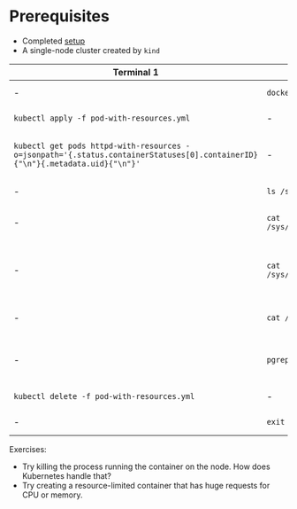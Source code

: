 # Prerequisites
* Completed [setup](../setup/README.md)
* A single-node cluster created by `kind`

| Terminal 1 | Terminal 2 | Result |
|-|-|-|
| - | `docker exec -it kind-control-plane /bin/bash` |Initializes shell for container|
| `kubectl apply -f pod-with-resources.yml` | - | Create an httpd pod with limits |
| `kubectl get pods httpd-with-resources -o=jsonpath='{.status.containerStatuses[0].containerID}{"\n"}{.metadata.uid}{"\n"}'` | - | Fetch the ID of the pod and the container in the cluster |
| - | `ls /sys/fs/cgroup/` | View `cgroup` information |
| - | `cat /sys/fs/cgroup/memory/kubepods/pod$pod_id/$container_id/memory.limit_in_bytes` | Check the memory limit of the container |
| - | `cat /sys/fs/cgroup/cpu,cpuacct/kubepods/pod$pod_id/$container_id/cpu.cfs_quota_us` | Check the cpu limit of the container (may want to also view cpu.cfs_period_us) |
| - | `cat /sys/fs/cgroup/cpu,cpuacct/kubepods/pod$pod_id/$container_id/cgroup.procs` | View all the pids being used by the container |
| - | `pgrep -g $first_process_id` | Another way to view the processes from the last command |
| `kubectl delete -f pod-with-resources.yml` | - | Remove the httpd pod |
|-| `exit` |Exit out of the docker container|

Exercises:
* Try killing the process running the container on the node.  How does Kubernetes handle that?
* Try creating a resource-limited container that has huge requests for CPU or memory.
